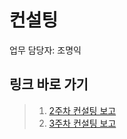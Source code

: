 # 컨설팅

업무 담당자: 조명익

## 링크 바로 가기

> 1. [2주차 컨설팅 보고](week2-consulting.md)
> 2. [3주차 컨설팅 보고](week3-consulting.md)

